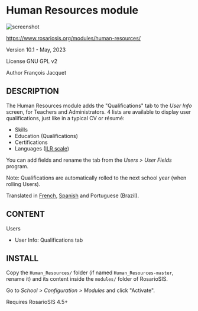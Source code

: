 Human Resources module
=======================

![screenshot](https://gitlab.com/francoisjacquet/Human_Resources/raw/master/screenshot.png?inline=false)

https://www.rosariosis.org/modules/human-resources/

Version 10.1 - May, 2023

License GNU GPL v2

Author François Jacquet

DESCRIPTION
-----------
The Human Resources module adds the "Qualifications" tab to the _User Info_ screen, for Teachers and Administrators.
4 lists are available to display user qualifications, just like in a typical CV or résumé:

- Skills
- Education (Qualifications)
- Certifications
- Languages ([ILR scale](https://en.wikipedia.org/wiki/ILR_scale))

You can add fields and rename the tab from the _Users > User Fields_ program.

Note: Qualifications are automatically rolled to the next school year (when rolling Users).

Translated in [French](https://www.rosariosis.org/fr/modules/human-resources/), [Spanish](https://www.rosariosis.org/es/modules/human-resources/) and Portuguese (Brazil).

CONTENT
-------
Users
- User Info: Qualifications tab

INSTALL
-------
Copy the `Human_Resources/` folder (if named `Human_Resources-master`, rename it) and its content inside the `modules/` folder of RosarioSIS.

Go to _School > Configuration > Modules_ and click "Activate".

Requires RosarioSIS 4.5+
